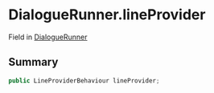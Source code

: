 # DialogueRunner.lineProvider

Field in [DialogueRunner](/docs/api/csharp/yarn.unity.dialoguerunner.md)

## Summary



```csharp
public LineProviderBehaviour lineProvider;
```

